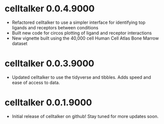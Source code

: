 # celltalker 0.0.4.9000
* Refactored celltalker to use a simpler interface for identifying top ligands and receptors between conditions
* Built new code for circos plotting of ligand and receptor interactions
* New vignette built using the 40,000 cell Human Cell Atlas Bone Marrow dataset

# celltalker 0.0.3.9000
* Updated celltalker to use the tidyverse and tibbles. Adds speed and ease of access to data.

# celltalker 0.0.1.9000
* Initial release of celltalker on github! Stay tuned for more updates soon.
